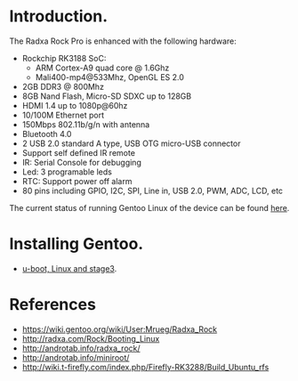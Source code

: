 # Introduction.

The Radxa Rock Pro is enhanced with the following hardware:

 - Rockchip RK3188 SoC:
   - ARM Cortex-A9 quad core @ 1.6Ghz
   - Mali400-mp4@533Mhz, OpenGL ES 2.0
 - 2GB DDR3 @ 800Mhz
 - 8GB Nand Flash, Micro-SD SDXC up to 128GB
 - HDMI 1.4 up to 1080p@60hz
 - 10/100M Ethernet port
 - 150Mbps 802.11b/g/n with antenna
 - Bluetooth 4.0
 - 2 USB 2.0 standard A type,  	USB OTG micro-USB connector
 - Support self defined IR remote
 - IR: Serial Console for debugging
 - Led: 3 programable leds
 - RTC: Support power off alarm
 - 80 pins including GPIO, I2C, SPI, Line in, USB 2.0, PWM, ADC, LCD, etc

The current status of running Gentoo Linux of the device can be found
[here](status.md).

# Installing Gentoo.

 - [u-boot, Linux and stage3](gentoo.md).

# References

- https://wiki.gentoo.org/wiki/User:Mrueg/Radxa_Rock
- http://radxa.com/Rock/Booting_Linux
- http://androtab.info/radxa_rock/
- http://androtab.info/miniroot/
- http://wiki.t-firefly.com/index.php/Firefly-RK3288/Build_Ubuntu_rfs